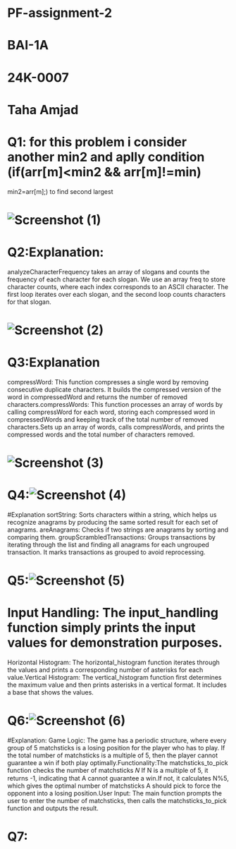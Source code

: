 # PF-assignment-2
# BAI-1A
# 24K-0007
# Taha Amjad
# Q1: for this problem i consider another min2 and aplly condition (if(arr[m]<min2 && arr[m]!=min)
min2=arr[m];) to find second largest 
# ![Screenshot (1)](https://github.com/user-attachments/assets/ed678c04-2fb6-4d6b-8278-ba59bf0f3523)

# Q2:Explanation:
analyzeCharacterFrequency takes an array of slogans and counts the frequency of each character for each slogan.
We use an array freq to store character counts, where each index corresponds to an ASCII character.
The first loop iterates over each slogan, and the second loop counts characters for that slogan.
# ![Screenshot (2)](https://github.com/user-attachments/assets/f4a50602-dd5b-4af8-8421-0e1d95522b8a)
# Q3:Explanation
compressWord: This function compresses a single word by removing consecutive duplicate characters. It builds the compressed version of the word in compressedWord and returns the number of removed characters.compressWords: This function processes an array of words by calling compressWord for each word, storing each compressed word in compressedWords and keeping track of the total number of removed characters.Sets up an array of words, calls compressWords, and prints the compressed words and the total number of characters removed.
# ![Screenshot (3)](https://github.com/user-attachments/assets/10bdac8b-3ea3-4170-96f7-fc92e0757690)
# Q4:![Screenshot (4)](https://github.com/user-attachments/assets/cbc725df-164e-4823-9ddd-20d28b590167)
#Explanation
sortString: Sorts characters within a string, which helps us recognize anagrams by producing the same sorted result for each set of anagrams.
areAnagrams: Checks if two strings are anagrams by sorting and comparing them.
groupScrambledTransactions: Groups transactions by iterating through the list and finding all anagrams for each ungrouped transaction. It marks transactions as grouped to avoid reprocessing.
# Q5:![Screenshot (5)](https://github.com/user-attachments/assets/c79a5efc-6ea7-4706-8296-542713fb3919)
# Input Handling: The input_handling function simply prints the input values for demonstration purposes.
Horizontal Histogram: The horizontal_histogram function iterates through the values and prints a corresponding number of asterisks for each value.Vertical Histogram: The vertical_histogram function first determines the maximum value and then prints asterisks in a vertical format. It includes a base that shows the values.
# Q6:![Screenshot (6)](https://github.com/user-attachments/assets/2266b292-cf78-4a2b-ae87-d752720d9cdc)
#Explanation:
Game Logic: The game has a periodic structure, where every group of 5 matchsticks is a losing position for the player who has to play. If the total number of matchsticks is a multiple of 5, then the player cannot guarantee a win if both play optimally.Functionality:The matchsticks_to_pick function checks the number of matchsticks 𝑁 If N is a multiple of 5, it returns -1, indicating that A cannot guarantee a win.If not, it calculates N%5, which gives the optimal number of matchsticks A should pick to force the opponent into a losing position.User Input: The main function prompts the user to enter the number of matchsticks, then calls the matchsticks_to_pick function and outputs the result.
# Q7:
